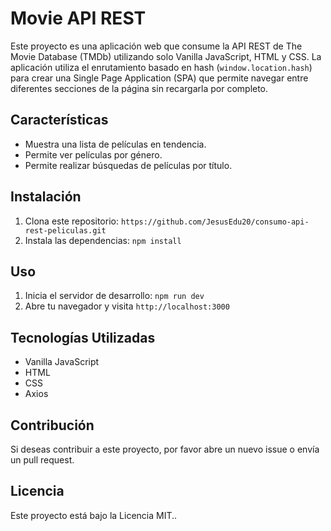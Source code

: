 # Movie API REST

Este proyecto es una aplicación web que consume la API REST de The Movie Database (TMDb) utilizando solo Vanilla JavaScript, HTML y CSS. La aplicación utiliza el enrutamiento basado en hash (`window.location.hash`) para crear una Single Page Application (SPA) que permite navegar entre diferentes secciones de la página sin recargarla por completo.

## Características

- Muestra una lista de películas en tendencia.
- Permite ver películas por género.
- Permite realizar búsquedas de películas por título.

## Instalación

1. Clona este repositorio: `https://github.com/JesusEdu20/consumo-api-rest-peliculas.git`
2. Instala las dependencias: `npm install`

## Uso

1. Inicia el servidor de desarrollo: `npm run dev`
2. Abre tu navegador y visita `http://localhost:3000`

## Tecnologías Utilizadas

- Vanilla JavaScript
- HTML
- CSS
- Axios

## Contribución

Si deseas contribuir a este proyecto, por favor abre un nuevo issue o envía un pull request.

## Licencia

Este proyecto está bajo la Licencia MIT..
